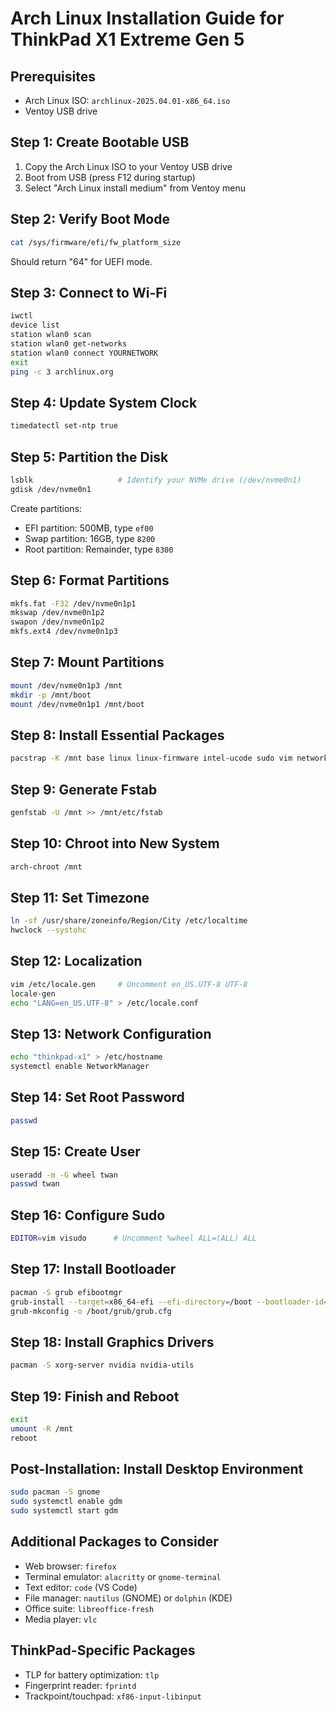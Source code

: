 # Arch Linux Installation Guide for ThinkPad X1 Extreme Gen 5

## Prerequisites
- Arch Linux ISO: `archlinux-2025.04.01-x86_64.iso`
- Ventoy USB drive

## Step 1: Create Bootable USB
1. Copy the Arch Linux ISO to your Ventoy USB drive
2. Boot from USB (press F12 during startup)
3. Select "Arch Linux install medium" from Ventoy menu

## Step 2: Verify Boot Mode
```bash
cat /sys/firmware/efi/fw_platform_size
```
Should return "64" for UEFI mode.

## Step 3: Connect to Wi-Fi
```bash
iwctl
device list
station wlan0 scan
station wlan0 get-networks
station wlan0 connect YOURNETWORK
exit
ping -c 3 archlinux.org
```

## Step 4: Update System Clock
```bash
timedatectl set-ntp true
```

## Step 5: Partition the Disk
```bash
lsblk                   # Identify your NVMe drive (/dev/nvme0n1)
gdisk /dev/nvme0n1
```

Create partitions:
- EFI partition: 500MB, type `ef00`
- Swap partition: 16GB, type `8200`
- Root partition: Remainder, type `8300`

## Step 6: Format Partitions
```bash
mkfs.fat -F32 /dev/nvme0n1p1
mkswap /dev/nvme0n1p2
swapon /dev/nvme0n1p2
mkfs.ext4 /dev/nvme0n1p3
```

## Step 7: Mount Partitions
```bash
mount /dev/nvme0n1p3 /mnt
mkdir -p /mnt/boot
mount /dev/nvme0n1p1 /mnt/boot
```

## Step 8: Install Essential Packages
```bash
pacstrap -K /mnt base linux linux-firmware intel-ucode sudo vim networkmanager
```

## Step 9: Generate Fstab
```bash
genfstab -U /mnt >> /mnt/etc/fstab
```

## Step 10: Chroot into New System
```bash
arch-chroot /mnt
```

## Step 11: Set Timezone
```bash
ln -sf /usr/share/zoneinfo/Region/City /etc/localtime
hwclock --systohc
```

## Step 12: Localization
```bash
vim /etc/locale.gen     # Uncomment en_US.UTF-8 UTF-8
locale-gen
echo "LANG=en_US.UTF-8" > /etc/locale.conf
```

## Step 13: Network Configuration
```bash
echo "thinkpad-x1" > /etc/hostname
systemctl enable NetworkManager
```

## Step 14: Set Root Password
```bash
passwd
```

## Step 15: Create User
```bash
useradd -m -G wheel twan
passwd twan
```

## Step 16: Configure Sudo
```bash
EDITOR=vim visudo      # Uncomment %wheel ALL=(ALL) ALL
```

## Step 17: Install Bootloader
```bash
pacman -S grub efibootmgr
grub-install --target=x86_64-efi --efi-directory=/boot --bootloader-id=GRUB
grub-mkconfig -o /boot/grub/grub.cfg
```

## Step 18: Install Graphics Drivers
```bash
pacman -S xorg-server nvidia nvidia-utils
```

## Step 19: Finish and Reboot
```bash
exit
umount -R /mnt
reboot
```

## Post-Installation: Install Desktop Environment
```bash
sudo pacman -S gnome
sudo systemctl enable gdm
sudo systemctl start gdm
```

## Additional Packages to Consider
- Web browser: `firefox`
- Terminal emulator: `alacritty` or `gnome-terminal`
- Text editor: `code` (VS Code)
- File manager: `nautilus` (GNOME) or `dolphin` (KDE)
- Office suite: `libreoffice-fresh`
- Media player: `vlc`

## ThinkPad-Specific Packages
- TLP for battery optimization: `tlp`
- Fingerprint reader: `fprintd`
- Trackpoint/touchpad: `xf86-input-libinput`
